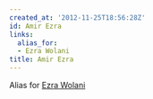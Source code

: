 ```yaml
---
created_at: '2012-11-25T18:56:28Z'
id: Amir Ezra
links:
  alias_for:
  - Ezra Wolani
title: Amir Ezra
---
```


Alias for [Ezra Wolani]

  [Ezra Wolani]: Ezra_Wolani